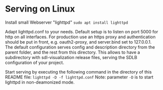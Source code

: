 # Serving on Linux

Install small Webserver "lighttpd"
`sudo apt install lighttpd`

Adapt lighttpd.conf to your needs. Default setup is to listen on port 5000 for http on all interfaces.
For production use an https proxy and authentication should be put in front, e.g. oauth2-proxy, and server.bind set to 127.0.0.1.
The default configuration serves config and description directory from the parent folder, and the rest from this directory. This allows to have a subdirectory with sdl-visualization release files, serving the SDLB configuration of your project. 

Start serving by executing the following command in the directory of this README file:
`lighttpd -D -f lighttpd.conf`
 Note: parameter `-D` is to start lighttpd in non-deamonized mode.